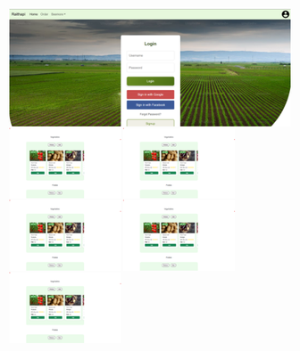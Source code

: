 ![Alt text](Raithapi.png)
<img src="Veg.png" alt="Description" width="200">  <img src="Veg.png" alt="Description" width="200">  <img src="Veg.png" alt="Description" width="200">  <img src="Veg.png" alt="Description" width="200">  <img src="Veg.png" alt="Description" width="200">

